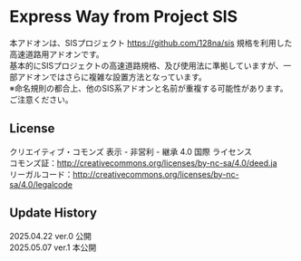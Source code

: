 # Express Way from Project SIS
本アドオンは、SISプロジェクト https://github.com/128na/sis 規格を利用した高速道路用アドオンです。  
基本的にSISプロジェクトの高速道路規格、及び使用法に準拠していますが、一部アドオンではさらに複雑な設置方法となっています。  
※命名規則の都合上、他のSIS系アドオンと名前が重複する可能性があります。ご注意ください。

## License
クリエイティブ・コモンズ 表示 - 非営利 - 継承 4.0 国際 ライセンス  
コモンズ証：http://creativecommons.org/licenses/by-nc-sa/4.0/deed.ja  
リーガルコード：http://creativecommons.org/licenses/by-nc-sa/4.0/legalcode

## Update History
2025.04.22 ver.0 公開  
2025.05.07 ver.1 本公開
